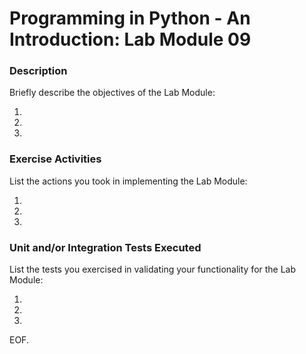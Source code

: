 # Programming in Python - An Introduction: Lab Module 09

### Description

Briefly describe the objectives of the Lab Module:

1) 

2) 

3) 


### Exercise Activities

List the actions you took in implementing the Lab Module:

1) 

2) 

3) 


### Unit and/or Integration Tests Executed

List the tests you exercised in validating your functionality for the Lab Module:

1) 

2) 

3) 

EOF.
